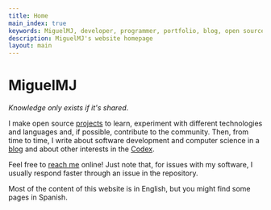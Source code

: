 ```yaml
---
title: Home
main_index: true
keywords: MiguelMJ, developer, programmer, portfolio, blog, open source
description: MiguelMJ's website homepage
layout: main
---
```


# MiguelMJ

*Knowledge only exists if it's shared*.
    
I make open source [projects](./projects) to learn, experiment with different technologies and languages and, if possible, contribute to the community. Then, from time to time, I write about software development and computer science in a [blog](./blog) and about other interests in the [Codex](./codex).

Feel free to [reach me](./social) online! Just note that, for issues with my software, I usually respond faster through an issue in the repository.

Most of the content of this website is in English, but you might find some pages in Spanish.